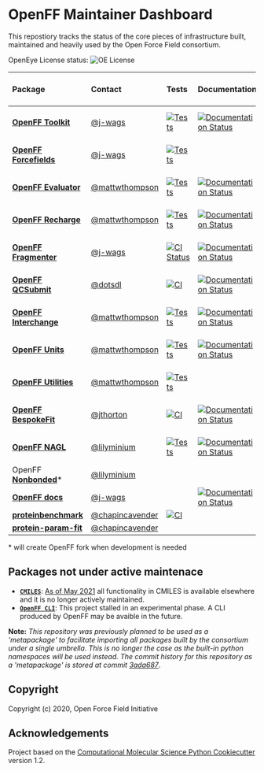 # OpenFF Maintainer Dashboard

This repostiory tracks the status of the core pieces of infrastructure built, maintained and heavily used by the Open Force Field consortium.

OpenEye License status: ![OE License](https://github.com/openforcefield/status/workflows/OE%20License/badge.svg)

| Package | Contact | Tests | Documentation | Coverage | Conda build | pre-commit CI
|:--|:--|:--|:--|:--|:--|:--
| [**OpenFF Toolkit**](https://github.com/openforcefield/openff-toolkit) | [@j-wags] | [![Tests](https://github.com/openforcefield/openff-toolkit/workflows/CI/badge.svg)](https://github.com/openforcefield/openff-toolkit/actions?query=branch%3Amain+workflow%3Aci) | [![Documentation Status](https://readthedocs.org/projects/open-forcefield-toolkit/badge/?version=latest)](https://open-forcefield-toolkit.readthedocs.io/en/latest/?badge=latest) | [![codecov.io](https://codecov.io/github/openforcefield/openff-toolkit/coverage.svg?branch=main)](https://codecov.io/github/openforcefield/openff-toolkit?branch=main) | [![conda-forge](https://img.shields.io/conda/v/conda-forge/openff-toolkit.svg)](https://anaconda.org/conda-forge/openff-toolkit) | [![pre-commit.ci status](https://results.pre-commit.ci/badge/github/openforcefield/openff-toolkit/main.svg)](https://results.pre-commit.ci/latest/github/openforcefield/openff-toolkit/main)
| [**OpenFF Forcefields**](https://github.com/openforcefield/openff-forcefields) | [@j-wags] | [![Tests](https://github.com/openforcefield/openff-forcefields/workflows/CI/badge.svg)](https://github.com/openforcefield/openff-forcefields/actions?query=branch%3Amaster+workflow%3Aci) | | | [![conda-forge](https://img.shields.io/conda/v/conda-forge/openff-forcefields.svg)](https://anaconda.org/conda-forge/openff-forcefields)
| [**OpenFF Evaluator**](https://github.com/openforcefield/openff-evaluator) | [@mattwthompson] | [![Tests](https://github.com/openforcefield/openff-evaluator/workflows/tests/badge.svg)](https://github.com/openforcefield/openff-evaluator/actions?query=branch%3Amain+workflow%3Atests) | [![Documentation Status](https://readthedocs.org/projects/openff-evaluator/badge/?version=latest)](https://openff-evaluator.readthedocs.io/en/latest/?badge=latest) | [![codecov.io](https://codecov.io/github/openforcefield/openff-evaluator/coverage.svg?branch=main)](https://codecov.io/github/openforcefield/openff-evaluator?branch=main) | [![conda-forge](https://img.shields.io/conda/v/conda-forge/openff-evaluator.svg)](https://anaconda.org/conda-forge/openff-evaluator)
| [**OpenFF Recharge**](https://github.com/openforcefield/openff-recharge) | [@mattwthompson] | [![Tests](https://github.com/openforcefield/openff-recharge/workflows/tests/badge.svg)](https://github.com/openforcefield/openff-recharge/actions?query=branch%3Amain+workflow%3Atests) | [![Documentation Status](https://readthedocs.org/projects/openff-recharge/badge/?version=stable)](https://docs.openforcefield.org/projects/recharge/en/stable/?badge=stable) | [![codecov.io](https://codecov.io/github/openforcefield/openff-recharge/coverage.svg?branch=main)](https://codecov.io/github/openforcefield/openff-recharge?branch=main) | [![conda-forge](https://img.shields.io/conda/v/conda-forge/openff-recharge.svg)](https://anaconda.org/conda-forge/openff-recharge)
| [**OpenFF Fragmenter**](https://github.com/openforcefield/fragmenter) | [@j-wags] | [![CI Status](https://github.com/openforcefield/fragmenter/workflows/CI/badge.svg)](https://github.com/openforcefield/fragmenter/actions?query=branch%3Amaster+workflow%3ACI) | [![Documentation Status](https://readthedocs.org/projects/fragmenter/badge/?version=latest)](https://fragmenter.readthedocs.io/en/latest/?badge=latest) | [![codecov](https://codecov.io/gh/openforcefield/openff-fragmenter/branch/master/graph/badge.svg)](https://codecov.io/gh/openforcefield/fragmenter/branch/master) | [![conda-forge](https://img.shields.io/conda/v/conda-forge/openff-fragmenter.svg)](https://anaconda.org/conda-forge/openff-fragmenter)
| [**OpenFF QCSubmit**](https://github.com/openforcefield/openff-qcsubmit) | [@dotsdl] | [![CI](https://github.com/openforcefield/openff-qcsubmit/workflows/CI/badge.svg?branch=main)](https://github.com/openforcefield/openff-qcsubmit/actions?query=branch%3Amain+workflow%3ACI) | [![Documentation Status](https://readthedocs.org/projects/openff-qcsubmit/badge/?version=latest)](https://openff-qcsubmit.readthedocs.io/en/latest/?badge=latest) | [![codecov](https://codecov.io/gh/openforcefield/openff-qcsubmit/branch/main/graph/badge.svg)](https://codecov.io/gh/openforcefield/openff-qcsubmit/branch/main) | [![conda-forge](https://img.shields.io/conda/v/conda-forge/openff-qcsubmit.svg)](https://anaconda.org/conda-forge/openff-qcsubmit)
| [**OpenFF Interchange**](https://github.com/openforcefield/openff-interchange) | [@mattwthompson] | [![Tests](https://github.com/openforcefield/openff-interchange/workflows/full_tests/badge.svg)](https://github.com/openforcefield/openff-interchange/actions?query=branch%3Amain+workflow%3Afull_tests) | [![Documentation Status](https://readthedocs.org/projects/openff-interchange/badge/?version=latest)](https://openff-interchange.readthedocs.io/en/latest/?badge=latest) | [![codecov.io](https://codecov.io/github/openforcefield/openff-interchange/coverage.svg?branch=main)](https://codecov.io/github/openforcefield/openff-interchange?branch=main) | [![conda-forge](https://img.shields.io/conda/v/conda-forge/openff-interchange.svg)](https://anaconda.org/conda-forge/openff-interchange) | [![pre-commit.ci status](https://results.pre-commit.ci/badge/github/openforcefield/openff-interchange/main.svg)](https://results.pre-commit.ci/latest/github/openforcefield/openff-interchange/main)
| [**OpenFF Units**](https://github.com/openforcefield/openff-units) | [@mattwthompson] | [![Tests](https://github.com/openforcefield/openff-units/workflows/CI/badge.svg)](https://github.com/openforcefield/openff-units/actions/workflows/ci.yaml?query=branch%3Amain+workflow%3ACI) | [![Documentation Status](https://readthedocs.org/projects/openff-units/badge/?version=latest)](https://openff-units.readthedocs.io/en/latest/?badge=latest) | [![codecov.io](https://codecov.io/github/openforcefield/openff-units/coverage.svg?branch=main)](https://codecov.io/github/openforcefield/openff-units?branch=main) | [![conda-forge](https://img.shields.io/conda/v/conda-forge/openff-units.svg)](https://anaconda.org/conda-forge/openff-units)
| [**OpenFF Utilities**](https://github.com/openforcefield/openff-utilities) | [@mattwthompson] | [![Tests](https://github.com/openforcefield/openff-utilities/workflows/CI/badge.svg)](https://github.com/openforcefield/openff-utilities/actions/workflows/ci.yaml?query=branch%3Amain+workflow%3ACI) | | [![codecov.io](https://codecov.io/github/openforcefield/openff-utilities/coverage.svg?branch=main)](https://codecov.io/github/openforcefield/openff-utilities?branch=main) | [![conda-forge](https://img.shields.io/conda/v/conda-forge/openff-utilities.svg)](https://anaconda.org/conda-forge/openff-utilities)
| [**OpenFF BespokeFit**](https://github.com/openforcefield/openff-bespokefit) | [@jthorton] | [![CI](https://github.com/openforcefield/openff-bespokefit/actions/workflows/CI.yaml/badge.svg)](https://github.com/openforcefield/openff-bespokefit/actions/workflows/CI.yaml) | [![Documentation Status](https://readthedocs.org/projects/openff-bespokefit/badge/?version=stable)](https://docs.openforcefield.org/projects/bespokefit/en/stable/?badge=stable) | [![codecov](https://codecov.io/gh/openforcefield/openff-bespokefit/branch/main/graph/badge.svg)](https://codecov.io/gh/openforcefield/openff-bespokefit/branch/main) | [![conda-forge](https://img.shields.io/conda/v/conda-forge/openff-bespokefit.svg)](https://anaconda.org/conda-forge/openff-bespokefit) | [![pre-commit.ci status](https://results.pre-commit.ci/badge/github/openforcefield/openff-bespokefit/main.svg)](https://results.pre-commit.ci/latest/github/openforcefield/openff-bespokefit/main)
| [**OpenFF NAGL**](https://github.com/openforcefield/openff-nagl) | [@lilyminium] | [![Tests](https://github.com/openforcefield/openff-nagl/actions/workflows/gh-ci.yaml/badge.svg)](https://github.com/openforcefield/openff-nagl/actions?query=branch%3Amain+workflow%3Agh-ci) | [![Documentation Status](https://readthedocs.org/projects/openff-nagl/badge/?version=stable)](https://docs.openforcefield.org/projects/nagl/en/stable/?badge=stable) | [![codecov](https://codecov.io/gh/openforcefield/openff-nagl/branch/main/graph/badge.svg)](https://codecov.io/gh/openforcefield/openff-nagl/branch/main) | [![conda-forge](https://img.shields.io/conda/v/conda-forge/openff-nagl.svg)](https://anaconda.org/conda-forge/openff-nagl)
| OpenFF [**Nonbonded**](https://github.com/SimonBoothroyd/nonbonded)\* | [@lilyminium]
| [**OpenFF docs**](https://github.com/openforcefield/openff-docs) | [@j-wags] | | [![Documentation Status](https://readthedocs.org/projects/openff-docs/badge/?version=latest)](https://docs.openforcefield.org/en/latest/?badge=latest)
| [**proteinbenchmark**](https://github.com/openforcefield/proteinbenchmark) | [@chapincavender] | [![CI](https://github.com/openforcefield/proteinbenchmark/actions/workflows/CI.yaml/badge.svg)](https://github.com/openforcefield/proteinbenchmark/actions/workflows/CI.yaml) | | [![codecov](https://codecov.io/gh/chapincavender/proteinbenchmark/branch/main/graph/badge.svg)](https://codecov.io/gh/chapincavender/proteinbenchmark/branch/main)
| [**protein-param-fit**](https://github.com/openforcefield/protein-param-fit) | [@chapincavender]

\* will create OpenFF fork when development is needed

[@j-wags]: https://github.com/j-wags
[@dotsdl]: https://github.com/dotsdl
[@mattwthompson]: https://github.com/mattwthompson
[@lilyminium]: https://github.com/lilyminium
[@Yoshanuikabundi]: https://github.com/Yoshanuikabundi
[@chapincavender]: https://github.com/chapincavender
[@jthorton]: https://github.com/jthorton

## Packages not under active maintenace

* [**`CMILES`**](https://github.com/openforcefield/cmiles): [As of May 2021](https://github.com/openforcefield/cmiles/tree/9befbd02c93525f90c2f4af12e951d90cb9618b1#cmiles-is-no-longer-actively-maintained) all functionality in CMILES is available elsewhere and it is no longer actively maintained.
* [**`OpenFF CLI`**](https://github.com/openforcefield/openff-cli): This project stalled in an experimental phase. A CLI produced by OpenFF may be avaible in the future.

**Note:** *This repository was previously planned to be used as a 'metapackage' to facilitate importing all packages built by the consortium under a single umbrella. This is no longer the case as the built-in python namespaces will be used instead. The commit history for this repository as a 'metapackage' is stored at commit [3ada687](3ada68743104d49f7ee03c933fde6af3ce78d972)*.

## Copyright

Copyright (c) 2020, Open Force Field Initiative

## Acknowledgements

Project based on the
[Computational Molecular Science Python Cookiecutter](https://github.com/molssi/cookiecutter-cms) version 1.2.
